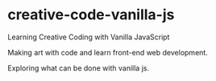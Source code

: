 # creative-code-vanilla-js
 Learning Creative Coding with Vanilla JavaScript

Making art with code and learn front-end web development.

Exploring what can be done with vanilla js.
